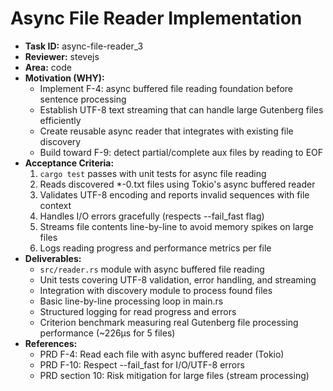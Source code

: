 # Async File Reader Implementation

* **Task ID:** async-file-reader_3
* **Reviewer:** stevejs
* **Area:** code
* **Motivation (WHY):**
  - Implement F-4: async buffered file reading foundation before sentence processing
  - Establish UTF-8 text streaming that can handle large Gutenberg files efficiently
  - Create reusable async reader that integrates with existing file discovery
  - Build toward F-9: detect partial/complete aux files by reading to EOF
* **Acceptance Criteria:**
  1. `cargo test` passes with unit tests for async file reading
  2. Reads discovered *-0.txt files using Tokio's async buffered reader
  3. Validates UTF-8 encoding and reports invalid sequences with file context
  4. Handles I/O errors gracefully (respects --fail_fast flag)
  5. Streams file contents line-by-line to avoid memory spikes on large files
  6. Logs reading progress and performance metrics per file
* **Deliverables:**
  - `src/reader.rs` module with async buffered file reading
  - Unit tests covering UTF-8 validation, error handling, and streaming
  - Integration with discovery module to process found files
  - Basic line-by-line processing loop in main.rs
  - Structured logging for read progress and errors
  - Criterion benchmark measuring real Gutenberg file processing performance (~226μs for 5 files)
* **References:**
  - PRD F-4: Read each file with async buffered reader (Tokio)
  - PRD F-10: Respect --fail_fast for I/O/UTF-8 errors
  - PRD section 10: Risk mitigation for large files (stream processing)